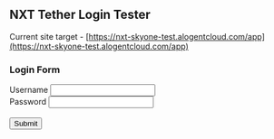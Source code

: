 ## NXT Tether Login Tester
Current site target - [https://nxt-skyone-test.alogentcloud.com/app](https://nxt-skyone-test.alogentcloud.com/app)

### Login Form

<form action="https://nxt-skyone-test.alogentcloud.com/app/api/Authentication/TetheredLogin" method="POST">
  <label for="username">Username</label>
  <input type="text" name="username" id="userName" />
  <br/>
  <label for="password">Password</label>
  <input type="password" name="password" id="password" />
  <br/>
  <br/>
  <input type="submit" name="Submit" />
</form>
